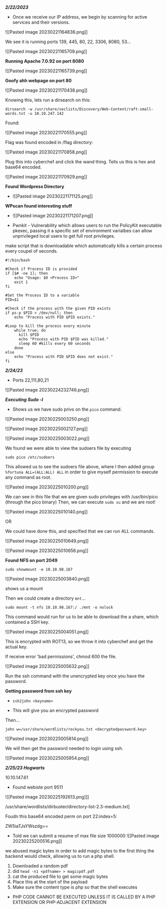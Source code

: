 
***2/22/2023***


- Once we receive our IP address, we begin by scanning for active services and their versions.


![[Pasted image 20230221164836.png]]

We see it is running ports 139, 445, 80, 22, 3306, 8080, 53...

![[Pasted image 20230221165709.png]]

**Running Apache 7.0.92 on port 8080**

![[Pasted image 20230221165739.png]]

**Goofy ahh webpage on port 80**

![[Pasted image 20230221170438.png]]

Knowing this, lets run a dirsearch on this:

`dirsearch -w /usr/share/seclists/Discovery/Web-Content/raft-small-words.txt -u 10.10.247.142`

Found:

![[Pasted image 20230221170555.png]]

Flag was found encoded in /flag directory:

![[Pasted image 20230221170858.png]]

Plug this into cyberchef and click the wand thing. Tells us this is hex and base64 encoded.

![[Pasted image 20230221170929.png]]

**Found Wordpress Directory**

- ![[Pasted image 20230221171125.png]]

**WPscan found interesting stuff** 

- ![[Pasted image 20230221171207.png]]

- Pwnkit
		- Vulnerability which allows users to run the PolicyKit executable pkexec, passing it a specific set of environment varialbes can allow unprivileged local users to get full root privileges.

make script that is downloadable which automatically kills a certain process every coupel of seconds.

```
#!/bin/bash

#Check if Process ID is provided 
if [$# -ne 1]; then
	echo "Usage: $0 <Process ID>"
	exit 1
fi

#Set the Process ID to a variable
PID=$1

#Check if the process with the given PID exists
if ps-p $PID > /dev/null; then
	echo "Process with PID $PID exists."

#Loop to kill the process every minute
	while true; do
	  kill $PID
	  echo "Process with PID $PID was killed."
	  sleep 60 #kills every 60 seconds
	done
else
	echo "Process with PID $PID does not exist."
fi
```

***2/24/23***

- Ports 22,111,80,21

![[Pasted image 20230224232746.png]]

***Executing Sudo -l***

- Shows us we have sudo privs on the `pico` command.

![[Pasted image 20230225003250.png]]


![[Pasted image 20230225002127.png]]

![[Pasted image 20230225003022.png]]

We found we were able to view the sudoers file by executing 

`sudo pico /etc/sudoers`

This allowed us to see the sudoers file above, where I then added group `%fortuna ALL=(ALL:ALL) ALL` in order to give myself permission to execute any command as root.

![[Pasted image 20230225010200.png]]

We can see in this file that we are given sudo privileges with /usr/bin/pico (through the pico binary)
Then, we can execute `sudo su` and we are root!

![[Pasted image 20230225010140.png]]

OR

We could have done this, and specified that we can run ALL commands.

![[Pasted image 20230225010649.png]]

![[Pasted image 20230225010656.png]]

**Found NFS on port 2049**


`sudo showmount -e 10.10.98.167` 

![[Pasted image 20230225003840.png]]

shows us a mount

Then we could create a directory `mnt`...

`sudo mount -t nfs 10.10.98.167:/ ./mnt -o nolock`

This command would run for us to be able to download the a share, which contained a SSH key.

![[Pasted image 20230225004051.png]]

This is encrypted with ROT13, so we throw it into cyberchef and get the actual key.

If receive error 'bad permissions', chmod 600 the file.



![[Pasted image 20230225005632.png]]

Run the ssh command with the unencrypted key once you have the password.

**Getting password from ssh key** 

- `ssh2john <keyname>`

- This will give you an encrypted  password

Then...

`john w=/usr/share/wordlists/rockyou.txt <decryptedpassword.key>`

 ![[Pasted image 20230225005814.png]]

We will then get the password needed to login using ssh.

![[Pasted image 20230225005954.png]]

***2/25/23 Hogwarts***


10.10.147.61

- Found webiste port 9511

![[Pasted image 20230225192613.png]]]

/usr/share/wordlists/dirbuster/directory-list-2.3-medium.txt]

Foudn this base64 encoded perm on port 22:index=5:

ZW5iaTJsYWszdg== 


- Told we can submit a resume of max file size 1000000
![[Pasted image 20230225200516.png]]

we abused magic bytes in order to add magic bytes to the first thing the backend would check, allowing us to run a php shell.

1. Downloaded a random pdf
2. did `head -n1 <pdfname> > magicpdf.pdf`
3. cat the produced file to get  some magic bytes
4. Place this at the start of the payload
5. Make sure the content type is php so that the shell executes

- PHP CODE CANNOT BE EXECUTED UNLESS IT IS CALLED BY A PHP EXTENSION OR PHP-ADJACENT EXTENSION

